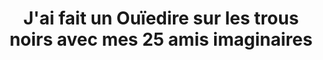 ---
published: true
title: 'J''ai fait un Ouïedire sur les trous noirs avec mes 25 amis imaginaires'
collection: ailleurs
release_date: '2015-01-12 00:00:00'
image:
    user/pages/01.Emissions/ailleurs-79/ouiedire_ailleurs-79_cover-1.png: { name: ouiedire_ailleurs-79_cover-1.png, type: image/png, size: 135683, path: user/pages/01.Emissions/ailleurs-79/ouiedire_ailleurs-79_cover-1.png }
number: '79'
slug: ailleurs-79
taxonomy:
    dj: 'Zero Le Tigre'
    artist: ['', Gesaffelstein, 'I am made of chalk', 'Jean-Pierre Luminet', 'Jean-Pierre Luminet sur Horse Steppin de Sun Araw', 'John Carpenter & Alan Howarth', 'Kanye West', Klaten, Liars, 'Melodik Pinpon', 'Michael Andrews', 'Mick Smiley', Plastics, Tonstartssbandht, 'Toshio Matsuda', 'Tyran de Tyler Bates et Lorn (OST Killzone Shadow Fall)']
playlists:
    - { title: null, tracks: [{ timecode: '00:00:00', artists: ['Toshio Matsuda'], title: Kehai }, { timecode: '00:01:11', artists: ['Tyran de Tyler Bates et Lorn (OST Killzone Shadow Fall)'], title: 'Rencontre des 25 amis imaginaires' }, { timecode: '00:02:21', artists: ['Kanye West'], title: 'I am a god' }, { timecode: '00:04:26', artists: ['Jean-Pierre Luminet sur Horse Steppin de Sun Araw'], title: 'Un Compte Persan' }, { timecode: '00:05:48', artists: ['Mick Smiley'], title: 'I believe it''s Magic' }, { timecode: '00:07:44', artists: ['I am made of chalk'], title: 'Crystal Castles' }, { timecode: '00:09:04', artists: [''], title: 'Discussion de mec bourrés sur une musique de Poolaroïd' }, { timecode: '00:09:59', artists: ['John Carpenter & Alan Howarth'], title: 'Chase across the 69th street bridge' }, { timecode: '00:11:55', artists: ['Melodik Pinpon'], title: 'La loi' }, { timecode: '00:16:07', artists: [Klaten], title: 'La neuf' }, { timecode: '00:20:20', artists: [''], title: 'Hubert Reeves sur OST de Street of Stage Railway Tunnel  de Yuzo Koshiro' }, { timecode: '00:21:33', artists: [Gesaffelstein], title: Destinations }, { timecode: '00:25:04', artists: ['Toshio Matsuda'], title: Shinen }, { timecode: '00:26:51', artists: ['Michael Andrews'], title: 'When I call a name' }, { timecode: '00:30:42', artists: [''], title: 'Discours d''Isaac Asimov sur Go Bang de Sbtrkt' }, { timecode: '00:31:35', artists: [Plastics], title: 'Copy Copy' }, { timecode: '00:34:41', artists: [Tonstartssbandht], title: 5FT7 }, { timecode: '00:41:19', artists: [Liars], title: 'This dust makes that mud' }, { timecode: '01:04:45', artists: ['Jean-Pierre Luminet'], title: Conclusion }] }
presentation: '[www.caneferarirequenous.com](http://www.caneferarirequenous.com/)'
image_hd:
    user/pages/01.Emissions/ailleurs-79/ouiedire_ailleurs-79_cover_hd.png: { name: ouiedire_ailleurs-79_cover_hd.png, type: image/png, size: 484435, path: user/pages/01.Emissions/ailleurs-79/ouiedire_ailleurs-79_cover_hd.png }

---